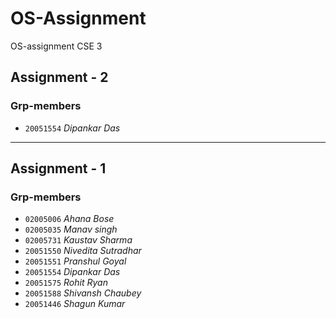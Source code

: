 # OS-Assignment
OS-assignment CSE 3

## Assignment - 2
### Grp-members
- `20051554`    *Dipankar Das*
---

## Assignment - 1
### Grp-members

- `02005006`    *Ahana Bose*
- `02005035`    *Manav singh*
- `02005731`    *Kaustav Sharma*
- `20051550`    *Nivedita Sutradhar*
- `20051551`    *Pranshul Goyal*
- `20051554`    *Dipankar Das*
- `20051575`    *Rohit Ryan*
- `20051588`    *Shivansh Chaubey*
- `20051446`    *Shagun Kumar*

<!-- ## Branch

### Q1
- [x] Dipankar Das
- [x] Shagun Kumar

### Q2
- [x] Rohit Ryan
- [x] Shivansh Chaubey
- [x] Ahana Bose

### Q3
- [x] Nivedita Sutradhar
- [x] Pranshul Goyal

### Q4
- [x] Kaustav Sharma
- [x] Manav singh -->
